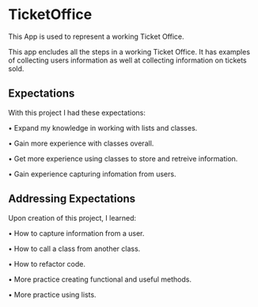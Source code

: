 # TicketOffice
This App is used to represent a working Ticket Office.

This app encludes all the steps in a working Ticket Office. It has examples of collecting users information as well at collecting information on tickets sold.

## Expectations
With this project I had these expectations:

• Expand my knowledge in working with lists and classes.

• Gain more experience with classes overall.

• Get more experience using classes to store and retreive information.

• Gain experience capturing infomation from users.

## Addressing Expectations

Upon creation of this project, I learned:

• How to capture information from a user.

• How to call a class from another class.

• How to refactor code.

• More practice creating functional and useful methods.

• More practice using lists.
